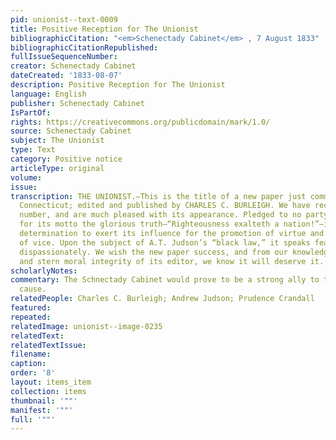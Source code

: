 ```yaml
---
pid: unionist--text-0009
title: Positive Reception for The Unionist
bibliographicCitation: "<em>Schenectady Cabinet</em> , 7 August 1833"
bibliographicCitationRepublished: 
fullIssueSequenceNumber: 
creator: Schenectady Cabinet
dateCreated: '1833-08-07'
description: Positive Reception for The Unionist
language: English
publisher: Schenectady Cabinet
IsPartOf: 
rights: https://creativecommons.org/publicdomain/mark/1.0/
source: Schenectady Cabinet
subject: The Unionist
type: Text
category: Positive notice
articleType: original
volume: 
issue: 
transcription: THE UNIONIST.—This is the title of a new paper just commenced at Brooklyn,
  Connecticut; edited and published by CHARLES C. BURLEIGH. We have received the first
  number, and are much pleased with its appearance. Pledged to no party, but taking
  for its motto the glorious truth—“Righteousness exalteth a nation!”—it avows its
  determination to exert its influence for the promotion of virtue and the suppression
  of vice. Upon the subject of A.T. Judson’s “black law,” it speaks fearlessly, independently,
  dispassionately. We wish the new paper success, and from our knowledge of the talents
  and stern moral integrity of its editor, we know it will deserve it.
scholarlyNotes: 
commentary: The Schnectady Cabinet would prove to be a strong ally to the Abolitionist
  cause.
relatedPeople: Charles C. Burleigh; Andrew Judson; Prudence Crandall
featured: 
repeated: 
relatedImage: unionist--image-0235
relatedText: 
relatedTextIssue: 
filename: 
caption: 
order: '8'
layout: items_item
collection: items
thumbnail: '""'
manifest: '""'
full: '""'
---
```

